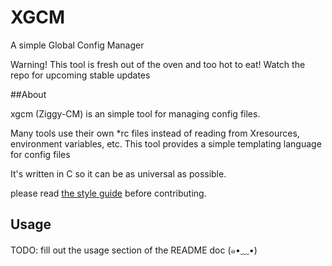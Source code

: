 # XGCM 
A simple Global Config Manager

Warning! This tool is fresh out of the oven and too hot to eat! 
Watch the repo for upcoming stable updates

##About

xgcm (Ziggy-CM) is an simple tool for managing config files.

Many tools use their own *rc files instead of reading from 
Xresources, environment variables, etc. 
This tool provides a simple templating language for config files

It's written in C so it can be as universal as possible.

please read [the style guide](STYLE.md) before contributing.

## Usage 

TODO: fill out the usage section of the README doc (๑•﹏•)
